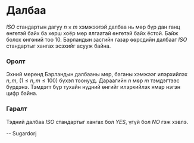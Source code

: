 Далбаа
======
$ISO$ стандартын дагуу $n × m$ хэмжээтэй далбаа нь мѳр бүр дан ганц ѳнгѳтэй байх
ба хѳрш хоёр мѳр ялгаатай ѳнгѳтэй байх ёстой. Байж болох ѳнгѳний тоо $10$.
Бэрландын засгийн газар ѳѳрсдийн далбааг $ISO$ стандартыг хангах эсэхийг асууж
байна.


### Оролт
Эхний мѳрѳнд Бэрландын далбааны мѳр, баганы хэмжээг илэрхийлэх $n, m$,
$(1 ≤ n, m ≤ 100)$ бүхэл тоонууд. Дараагийн $n$ мѳр $m$ тэмдэгтээс бүрдэнэ.
Тэмдэгт бүр тухайн нүдний ѳнгийг илэрхийлэх ямар нэгэн цифр байна.


### Гаралт
Тэдний далбаа $ISO$ стандартыг хангах бол $YES$, үгүй бол $NO$ гэж хэвлэ.

-- Sugardorj
